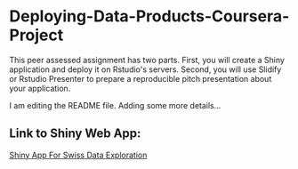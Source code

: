 # Deploying-Data-Products-Coursera-Project

This peer assessed assignment has two parts. First, you will create a Shiny application and deploy it on Rstudio's servers. Second, you will use Slidify or Rstudio Presenter to prepare a reproducible pitch presentation about your application.

I am editing the README file. Adding some more details...
## Link to Shiny Web App:

[Shiny App For Swiss Data Exploration](https://dsonigladiator.shinyapps.io/Shiny_Web_App)
